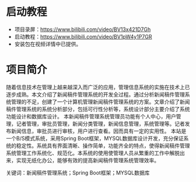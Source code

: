 # 启动教程

- 项目录屏：https://www.bilibili.com/video/BV13x421D7Gh
- 启动教程：https://www.bilibili.com/video/BV1pW4y1P7GR
- 安装包在视频详情中已提供。

# 项目简介
随着信息技术在管理上越来越深入而广泛的应用，管理信息系统的实施在技术上已逐步成熟。本文介绍了新闻稿件管理系统的开发全过程。通过分析新闻稿件管理系统管理的不足，创建了一个计算机管理新闻稿件管理系统的方案。文章介绍了新闻稿件管理系统的系统分析部分，包括可行性分析等，系统设计部分主要介绍了系统功能设计和数据库设计。
本新闻稿件管理系统管理员功能有个人中心，用户管理，记者管理，审批员管理，新闻分类管理，新闻信息管理，系统管理等。记者发布新闻信息，审批员进行审核，用户进行查看。因而具有一定的实用性。
本站是一个B/S模式系统，采用Spring Boot框架，MYSQL数据库设计开发，充分保证系统的稳定性。系统具有界面清晰、操作简单，功能齐全的特点，使得新闻稿件管理系统管理工作系统化、规范化。本系统的使用使管理人员从繁重的工作中解脱出来，实现无纸化办公，能够有效的提高新闻稿件管理系统管理效率。

关键词：新闻稿件管理系统；Spring Boot框架；MYSQL数据库
